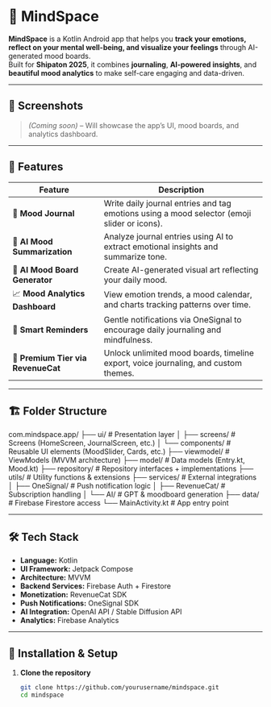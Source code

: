 # 🧠 MindSpace

**MindSpace** is a Kotlin Android app that helps you **track your emotions, reflect on your mental well-being, and visualize your feelings** through AI-generated mood boards.  
Built for **Shipaton 2025**, it combines **journaling**, **AI-powered insights**, and **beautiful mood analytics** to make self-care engaging and data-driven.

---

## 📸 Screenshots
> *(Coming soon)* – Will showcase the app’s UI, mood boards, and analytics dashboard.

---

## 🚀 Features

| Feature | Description |
| --- | --- |
| 📝 **Mood Journal** | Write daily journal entries and tag emotions using a mood selector (emoji slider or icons). |
| 🤖 **AI Mood Summarization** | Analyze journal entries using AI to extract emotional insights and summarize tone. |
| 🎨 **AI Mood Board Generator** | Create AI-generated visual art reflecting your daily mood. |
| 📈 **Mood Analytics Dashboard** | View emotion trends, a mood calendar, and charts tracking patterns over time. |
| 🔔 **Smart Reminders** | Gentle notifications via OneSignal to encourage daily journaling and mindfulness. |
| 💎 **Premium Tier via RevenueCat** | Unlock unlimited mood boards, timeline export, voice journaling, and custom themes. |

---

## 🏗 Folder Structure

com.mindspace.app/
├── ui/ # Presentation layer
│ ├── screens/ # Screens (HomeScreen, JournalScreen, etc.)
│ └── components/ # Reusable UI elements (MoodSlider, Cards, etc.)
├── viewmodel/ # ViewModels (MVVM architecture)
├── model/ # Data models (Entry.kt, Mood.kt)
├── repository/ # Repository interfaces + implementations
├── utils/ # Utility functions & extensions
├── services/ # External integrations
│ ├── OneSignal/ # Push notification logic
│ ├── RevenueCat/ # Subscription handling
│ └── AI/ # GPT & moodboard generation
├── data/ # Firebase Firestore access
└── MainActivity.kt # App entry point


---

## 🛠 Tech Stack

- **Language:** Kotlin  
- **UI Framework:** Jetpack Compose  
- **Architecture:** MVVM  
- **Backend Services:** Firebase Auth + Firestore  
- **Monetization:** RevenueCat SDK  
- **Push Notifications:** OneSignal SDK  
- **AI Integration:** OpenAI API / Stable Diffusion API  
- **Analytics:** Firebase Analytics  

---

## 🔧 Installation & Setup

1. **Clone the repository**
   ```bash
   git clone https://github.com/yourusername/mindspace.git
   cd mindspace
